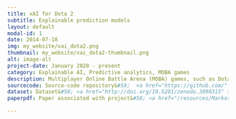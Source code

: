 ```yaml
---
title: xAI for Dota 2
subtitle: Explainable prediction models
layout: default
modal-id: 1
date: 2014-07-18
img: my_website/xai_dota2.png
thumbnail: my_website/xai_dota2-thumbnail.png
alt: image-alt
project-date: January 2020 - present 
category: Explainable AI, Predictive analytics, MOBA games
description: Multiplayer Online Battle Arena (MOBA) games, such as Dota 2, have become increasingly popular, with competitions that attract millions of spectators (e.g., <a href="http://www.dota2.com/international/overview/" target="_blank">The International</a>). The large number of professional matches have generated huge amounts of Dota 2 data, which raises the opportunity for applying data analytics and machine learning techniques to obtain interesting insights from the game. <br/> This project is the first step towards understanding which factors are associated with victory prediction models for Dota 2. The goal is to build explainable prediction models for team victory in Dota 2. I further analyze how the factors vary across different types of matches&#58; blowouts (matches where a team outscores the opponent by a large margin or extremely fast) and regular matches.
sourcecode: Source-code repository&#58;  <a href="https://github.com/" target="_blank"> <i class="fa fa-github" style="margin-left:10px;font-size:18px"></i> </a>
dataset: Dataset&#58; <a href="http://doi.org/10.5281/zenodo.3890315" target="_blank"> <i class="fa fa-database" style="margin-left:10px;font-size:18px"></i> </a>
paperpdf: Paper associated with project&#58; <a href="/resources/Markos_AIIDE_20.pdf" target="_blank"> <i class="fa fa-file-pdf-o" style="margin-left:10px;font-size:18px"></i> </a>

---
```

